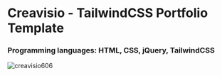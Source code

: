 <h1>Creavisio - TailwindCSS Portfolio Template</h1>
<h3>Programming languages: HTML, CSS, jQuery, TailwindCSS</h3>


![creavisio606](https://github.com/skupta12/Creavisio/assets/89469062/afd1e979-cd37-423b-99f6-f97822ffd7e0)
